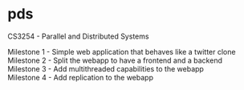 # pds
CS3254 - Parallel and Distributed Systems  

Milestone 1 - Simple web application that behaves like a twitter clone  
Milestone 2 - Split the webapp to have a frontend and a backend  
Milestone 3 - Add multithreaded capabilities to the webapp  
Milestone 4 - Add replication to the webapp   
